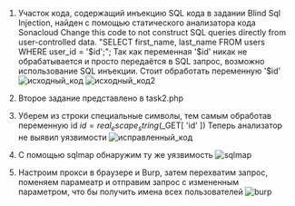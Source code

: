 1. Участок кода, содержащий инъекцию SQL кода в задании Blind Sql Injection, найден с помощью статического анализатора кода Sonacloud
   Change this code to not construct SQL queries directly from user-controlled data.
   "SELECT first_name, last_name FROM users WHERE user_id = '$id';";
   Так как переменная '$id' никак не обрабатывается и просто передаётся в SQL запрос, возможно использование SQL инъекции. Стоит обработать переменную '$id'
   ![исходный_код](https://github.com/egorvozhzhov/Prac4/assets/71019753/d1e542ce-4a71-45f3-bcc9-a93a1490bfe0)
   ![исходный_код2](https://github.com/egorvozhzhov/Prac4/assets/71019753/8000c0bf-4edc-4eaf-bbf8-14ac7d148e64)
3. Второе задание представлено в task2.php
4. Уберем из строки специальные символы, тем самым обработав переменную id
      $id = real_escape_string($_GET[ 'id' ])
   Теперь анализатор не выявил уязвимости
   ![исправленный_код](https://github.com/egorvozhzhov/Prac4/assets/71019753/43d1f9cb-aaac-4c4c-95ed-aac3a41a740c)

5. С помощью sqlmap обнаружим ту же уязвимость
   ![sqlmap](https://github.com/egorvozhzhov/Prac4/assets/71019753/a59a563f-e442-4c14-a41d-656998e6308f)

6. Настроим прокси в браузере и Burp, затем перехватим запрос, поменяем парамеатр и отправим запрос с измененным параметром, что бы получить имена всех пользователей
    ![burp](https://github.com/egorvozhzhov/Prac4/assets/71019753/149f6700-a291-4001-96e8-da9cba8b66f4)


